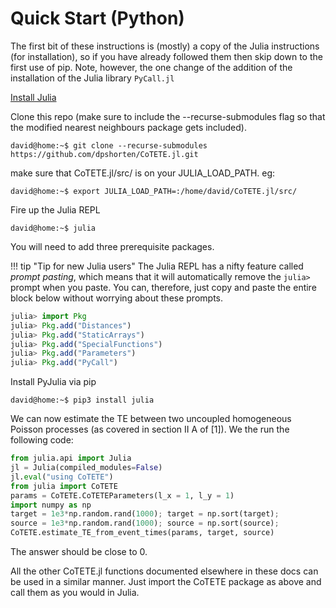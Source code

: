 # Quick Start (Python)

The first bit of these instructions is (mostly) a copy of the Julia instructions (for installation), so if
you have already followed them then skip down to the first use of pip. Note, however, the one change
of the addition of the installation of the Julia library `PyCall.jl`

[Install Julia](https://julialang.org/downloads/)

Clone this repo (make sure to include the --recurse-submodules flag so that the modified nearest neighbours
package gets included).

```console
david@home:~$ git clone --recurse-submodules https://github.com/dpshorten/CoTETE.jl.git
```

make sure that CoTETE.jl/src/ is on your JULIA\_LOAD\_PATH. eg:

```console
david@home:~$ export JULIA_LOAD_PATH=:/home/david/CoTETE.jl/src/
```

Fire up the Julia REPL

```console
david@home:~$ julia
```
You will need to add three prerequisite packages.

!!! tip "Tip for new Julia users"
    The Julia REPL has a nifty feature called *prompt pasting*, which means that it
    will automatically remove the `julia>` prompt when you paste. You can, therefore, just copy and paste the entire block
    below without worrying about these prompts.

```julia
julia> import Pkg
julia> Pkg.add("Distances")
julia> Pkg.add("StaticArrays")
julia> Pkg.add("SpecialFunctions")
julia> Pkg.add("Parameters")
julia> Pkg.add("PyCall")
```

Install PyJulia via pip

```console
david@home:~$ pip3 install julia
```

We can now estimate the TE between two uncoupled homogeneous Poisson processes (as covered in section II A of [1]). We the run the following code:
```python
from julia.api import Julia
jl = Julia(compiled_modules=False)
jl.eval("using CoTETE")
from julia import CoTETE
params = CoTETE.CoTETEParameters(l_x = 1, l_y = 1)
import numpy as np
target = 1e3*np.random.rand(1000); target = np.sort(target);
source = 1e3*np.random.rand(1000); source = np.sort(source);
CoTETE.estimate_TE_from_event_times(params, target, source)
```

The answer should be close to 0.

All the other CoTETE.jl functions documented elsewhere in these docs can be used in a similar manner. Just import the CoTETE package as above and call them as you would in Julia.
